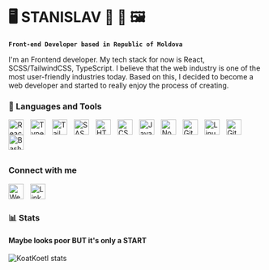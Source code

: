 # 🖥️ STANISLAV 🎨 💨 🖼️

**`Front-end Developer based in Republic of Moldova`**

I'm an Frontend developer. My tech stack for now is React, SCSS/TailwindCSS, TypeScript. I believe that the web industry is one of the most user-friendly industries today. Based on this, I decided to become a web developer and started to really enjoy the process of creating.

### 🧰 Languages and Tools

<img align="left" alt="React" width="30px" style="padding-right:10px;" src="https://cdn.jsdelivr.net/gh/devicons/devicon/icons/react/react-original.svg" />
<img align="left" alt="TypeScript" width="30px" style="padding-right:10px;" src="https://cdn.jsdelivr.net/gh/devicons/devicon/icons/typescript/typescript-plain.svg" />
<img align="left" alt="TailwindCSS" width="30px" style="padding-right:10px;" src="https://cdn.jsdelivr.net/gh/devicons/devicon@latest/icons/tailwindcss/tailwindcss-original.svg" />
<img align="left" alt="SASS" width="30px" style="padding-right:10px;" src="https://cdn.jsdelivr.net/gh/devicons/devicon@latest/icons/sass/sass-original.svg" />
<img align="left" alt="HTML" width="30px" style="padding-right:10px;" src="https://cdn.jsdelivr.net/gh/devicons/devicon/icons/html5/html5-plain.svg" />
<img align="left" alt="CSS" width="30px" style="padding-right:10px;" src="https://cdn.jsdelivr.net/gh/devicons/devicon/icons/css3/css3-plain.svg" />
<img align="left" alt="JavaScript" width="30px" style="padding-right:10px;" src="https://cdn.jsdelivr.net/gh/devicons/devicon/icons/javascript/javascript-plain.svg" />
<img align="left" alt="NodeJS" width="30px" style="padding-right:10px;" src="https://cdn.jsdelivr.net/gh/devicons/devicon/icons/nodejs/nodejs-original.svg" />
<img align="left" alt="Git" width="30px" style="padding-right:10px;" src="https://cdn.jsdelivr.net/gh/devicons/devicon/icons/git/git-original.svg" />
<img align="left" alt="Linux" width="30px" style="padding-right:10px;" src="https://cdn.jsdelivr.net/gh/devicons/devicon/icons/linux/linux-original.svg" />
<img align="left" alt="GitHub" width="30px" style="padding-right:10px;" src="https://cdn.jsdelivr.net/gh/devicons/devicon/icons/github/github-original.svg" />
<img align="left" alt="Bash" width="30px" style="padding-right:10px;" src="https://cdn.jsdelivr.net/gh/devicons/devicon/icons/bash/bash-original.svg" />
          
          

<br />
<br />
<br />

#

### Connect with me

<a href='https://stanislavportfolio.netlify.app' target='blank'><img align="left" alt="Website" width="30px" style="padding-right:10px;" src="https://cdn.jsdelivr.net/gh/devicons/devicon@latest/icons/chrome/chrome-original.svg" /></a>
<a href='https://www.linkedin.com/in/stanislav-suschevici-a4617228a/' target='blank'><img align="left" alt="LinkedIn" width="30px" style="padding-right:10px;" src="https://cdn.jsdelivr.net/gh/devicons/devicon@latest/icons/linkedin/linkedin-original.svg" /></a>
          

</br>          

#

### 📊 Stats
<!--START_SECTION:activity-->          
#### Maybe looks poor BUT it's only a START
![KoatKoetl stats](https://github-readme-stats.vercel.app/api?username=koatkoetl&show_icons=true&theme=gruvbox)
<!--END_SECTION:activity-->
